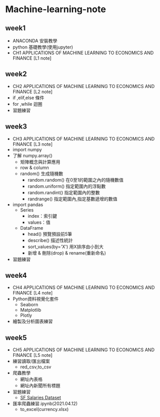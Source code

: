 # Machine-learning-note
## week1
  * ANACONDA 安裝教學
  * python 基礎教學(使用jupyter)
  * CH1 APPLICATIONS OF MACHINE LEARNING TO ECONOMICS AND FINANCE [L1 note]
## week2 
  * CH2 APPLICATIONS OF MACHINE LEARNING TO ECONOMICS AND FINANCE [L2 note]
  * if ,elif,else 條件
  * for ,while 迴圈
  * 習題練習
## week3
  * CH3 APPLICATIONS OF MACHINE LEARNING TO ECONOMICS AND FINANCE [L3 note]
  * import numpy
  * 了解 numpy.array() 
    - 矩陣概念與計算應用
    - row & column
    - random() 生成隨機數
      - random.random() 在0至1的範圍之內的隨機數值
      - random.uniform() 指定範圍內的浮點數
      - random.randint() 指定範圍內的整數
      - randrange() 指定範圍內,指定基數遞增的數值
  * import pandas
    - Series
      - index：索引鍵
      - values：值
    - DataFrame
      - head() 預覽預設前5筆
      - describe() 描述性統計
      - sort_values(by='X') 用X排序由小到大 
      - 新增 & 刪除(drop) & rename(重新命名)
  * 習題練習
## week4 
   * CH4 APPLICATIONS OF MACHINE LEARNING TO ECONOMICS AND FINANCE [L4 note]
   * Python資料視覺化套件
      - Seaborn
      - Matplotlib
      - Plotly
   * 繪製及分析圖表練習
## week5
   * CH5 APPLICATIONS OF MACHINE LEARNING TO ECONOMICS AND FINANCE [L5 note]
   * 練習讀取/匯出檔案
     - red_csv,to_csv
   * 爬蟲教學
     - 網址內表格
     - 網址內新聞所有標題
   * 習題練習
     - [SF Salaries Dataset](https://www.kaggle.com/kaggle/sf-salaries) 
   * 匯率爬蟲練習.ipynb(2021.04.12)
     - to_excel(currency.xlsx)
